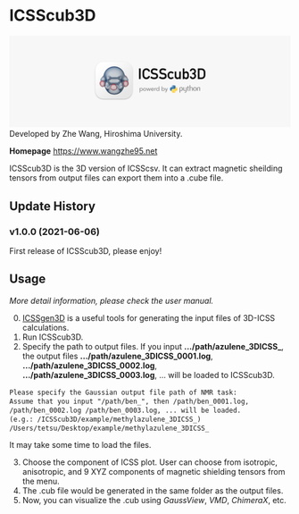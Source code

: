 # ICSScub3D

![](ICSScub3D_icon_full.png)
Developed by Zhe Wang, Hiroshima University.

**Homepage** https://www.wangzhe95.net

ICSScub3D is the 3D version of ICSScsv. It can extract magnetic sheilding tensors from output
files can export them into a .cube file.

## Update History
### v1.0.0 (2021-06-06)
First release of ICSScub3D, please enjoy!

## Usage
*More detail information, please check the user manual.*

0. [ICSSgen3D](https://github.com/wongzit/ICSSgen3D) is a useful tools for generating the input files 
of 3D-ICSS calculations.
1. Run ICSScub3D.
2. Specify the path to output files. If you input **.../path/azulene_3DICSS_**, the
output files **.../path/azulene_3DICSS_0001.log**, **.../path/azulene_3DICSS_0002.log**,
**.../path/azulene_3DICSS_0003.log**, ... will be loaded to ICSScub3D.
```
Please specify the Gaussian output file path of NMR task:
Assume that you input "/path/ben_", then /path/ben_0001.log, /path/ben_0002.log /path/ben_0003.log, ... will be loaded.
(e.g.: /ICSScub3D/example/methylazulene_3DICSS_)
/Users/tetsu/Desktop/example/methylazulene_3DICSS_  
```
It may take some time to load the files.

3. Choose the component of ICSS plot. User can choose from isotropic, anisotropic, and 9 XYZ components 
of magnetic shielding tensors from the menu.
4. The .cub file would be generated in the same folder as the output files.
5. Now, you can visualize the .cub using *GaussView*, *VMD*, *ChimeraX*, etc.
